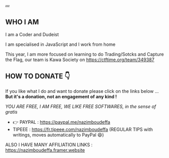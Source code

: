 💤

## WHO I AM

I am a Coder and Dudeist

I am specialised in JavaScript and I work from home

This year, I am more focused on learning to do Trading/Sotcks and Capture the Flag, our team is Kawa Society on https://ctftime.org/team/349387

## HOW TO DONATE 👇

If you like what I do and want to donate please click on the links below ... **But it's a donation, not an engagement of any kind !** 

*YOU ARE FREE, I AM FREE, WE LIKE FREE SOFTWARES, in the sense of gratis*

* 👉 PAYPAL : https://paypal.me/nazimboudeffa
* TIPEEE : https://fr.tipeee.com/nazimboudeffa (REGULAR TIPS with writings, moves automatically to PayPal 😄)

ALSO I HAVE MANY AFFILIATION LINKS : https://nazimboudeffa.framer.website
